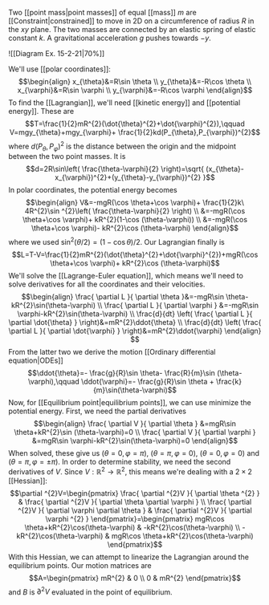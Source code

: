 Two [[point mass|point masses]] of equal [[mass]] $m$ are [[Constraint|constrained]] to move in 2D on a circumference of radius $R$ in the $xy$ plane. The two masses are connected by an elastic spring of elastic constant $k$. A gravitational acceleration $g$ pushes towards $-y$.

![[Diagram Ex. 15-2-21|70%]]

We'll use [[polar coordinates]]:
$$\begin{align}
x_{\theta}&=R\sin \theta \\
y_{\theta}&=-R\cos \theta \\
x_{\varphi}&=R\sin \varphi \\
y_{\varphi}&=-R\cos \varphi
\end{align}$$
To find the [[Lagrangian]], we'll need [[kinetic energy]] and [[potential energy]]. These are
$$T=\frac{1}{2}mR^{2}(\dot{\theta}^{2}+\dot{\varphi}^{2}),\qquad V=mgy_{\theta}+mgy_{\varphi}+ \frac{1}{2}kd(P_{\theta},P_{\varphi})^{2}$$
where $d(P_{\theta},P_{\varphi})^{2}$ is the distance between the origin and the midpoint between the two point masses. It is
$$d=2R\sin\left( \frac{\theta-\varphi}{2} \right)=\sqrt{ (x_{\theta}-x_{\varphi})^{2}+(y_{\theta}-y_{\varphi})^{2} }$$
In polar coordinates, the potential energy becomes
$$\begin{align}
V&=-mgR(\cos \theta+\cos \varphi)+ \frac{1}{2}k\ 4R^{2}\sin ^{2}\left( \frac{\theta-\varphi}{2} \right) \\
&=-mgR(\cos \theta+\cos \varphi)+ kR^{2}(1-\cos (\theta-\varphi)) \\
&=-mgR(\cos \theta+\cos \varphi)- kR^{2}\cos (\theta-\varphi)
\end{align}$$
where we used $\sin ^{2}\left( \theta/2 \right)=(1-\cos\theta)/2$. Our Lagrangian finally is
$$L=T-V=\frac{1}{2}mR^{2}(\dot{\theta}^{2}+\dot{\varphi}^{2})+mgR(\cos \theta+\cos \varphi)+ kR^{2}\cos (\theta-\varphi)$$
We'll solve the [[Lagrange-Euler equation]], which means we'll need to solve derivatives for all the coordinates and their velocities.
$$\begin{align}
\frac{ \partial L }{ \partial \theta }&=-mgR\sin \theta-kR^{2}\sin(\theta-\varphi) \\
\frac{ \partial L }{ \partial \varphi } &=-mgR\sin \varphi-kR^{2}\sin(\theta-\varphi) \\
\frac{d}{dt} \left( \frac{ \partial L }{ \partial \dot{\theta} }  \right)&=mR^{2}\ddot{\theta} \\
\frac{d}{dt} \left( \frac{ \partial L }{ \partial \dot{\varphi} }  \right)&=mR^{2}\ddot{\varphi}
\end{align} $$
From the latter two we derive the motion [[Ordinary differential equation|ODEs]]
$$\ddot{\theta}=- \frac{g}{R}\sin \theta- \frac{R}{m}\sin (\theta-\varphi),\qquad \ddot{\varphi}=- \frac{g}{R}\sin \theta + \frac{k}{m}\sin(\theta-\varphi)$$
Now, for [[Equilibrium point|equilibrium points]], we can use minimize the potential energy. First, we need the partial derivatives
$$\begin{align}
\frac{ \partial V }{ \partial \theta } &=mgR\sin \theta+kR^{2}\sin (\theta-\varphi)=0 \\
\frac{ \partial V }{ \partial \varphi } &=mgR\sin \varphi-kR^{2}\sin(\theta-\varphi)=0
\end{align}$$
When solved, these give us $(\theta=0,\varphi=\pi)$, $(\theta=\pi,\varphi=0)$, $(\theta=0,\varphi=0)$ and $(\theta=\pi,\varphi=\pm \pi)$. In order to determine stability, we need the second derivatives of $V$. Since $V:\mathbb{R}^{2}\to \mathbb{R}^{2}$, this means we're dealing with a $2\times 2$ [[Hessian]]:
$$\partial ^{2}V=\begin{pmatrix}
\frac{ \partial ^{2}V }{ \partial \theta ^{2} }  & \frac{ \partial ^{2}V }{ \partial \theta \partial \varphi }  \\
\frac{ \partial ^{2}V }{ \partial \varphi \partial \theta } & \frac{ \partial ^{2}V }{ \partial \varphi ^{2} }
\end{pmatrix}=\begin{pmatrix}
mgR\cos \theta+kR^{2}\cos(\theta-\varphi) & -kR^{2}\cos(\theta-\varphi) \\
-kR^{2}\cos(\theta-\varphi) & mgR\cos \theta+kR^{2}\cos(\theta-\varphi)
\end{pmatrix}$$
With this Hessian, we can attempt to linearize the Lagrangian around the equilibrium points. Our motion matrices are
$$A=\begin{pmatrix}
mR^{2} & 0 \\
0 & mR^{2}
\end{pmatrix}$$
and $B$ is $\partial ^{2}V$ evaluated in the point of equilibrium.